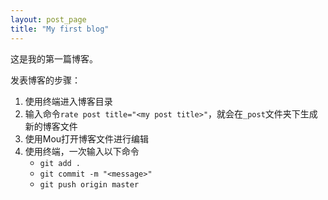 ```yaml
---
layout: post_page
title: "My first blog"
---
```


这是我的第一篇博客。

发表博客的步骤：

1. 使用终端进入博客目录
2. 输入命令`rate post title="<my post title>"`，就会在`_post`文件夹下生成新的博客文件
3. 使用Mou打开博客文件进行编辑
4. 使用终端，一次输入以下命令
	* `git add .`
	* `git commit -m "<message>"`
	* `git push origin master`
